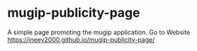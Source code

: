 # mugip-publicity-page
A simple page promoting the mugip application.
Go to Website
 https://jneey2000.github.io/mugip-publicity-page/
